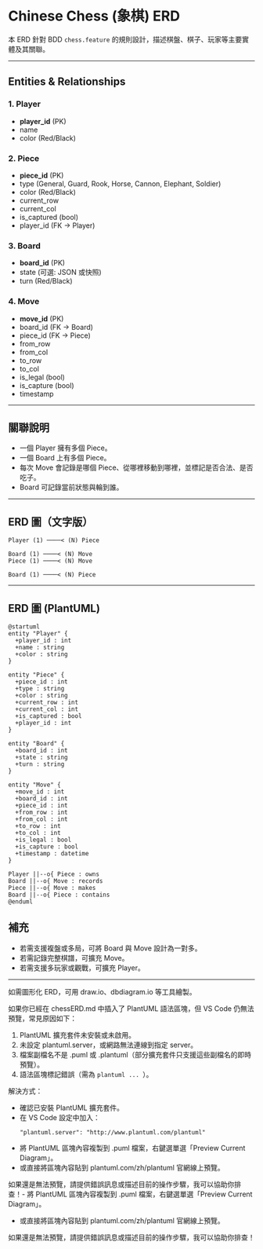 # Chinese Chess (象棋) ERD

本 ERD 針對 BDD `chess.feature` 的規則設計，描述棋盤、棋子、玩家等主要實體及其關聯。

---

## Entities & Relationships

### 1. Player
- **player_id** (PK)
- name
- color (Red/Black)

### 2. Piece
- **piece_id** (PK)
- type (General, Guard, Rook, Horse, Cannon, Elephant, Soldier)
- color (Red/Black)
- current_row
- current_col
- is_captured (bool)
- player_id (FK → Player)

### 3. Board
- **board_id** (PK)
- state (可選: JSON 或快照)
- turn (Red/Black)

### 4. Move
- **move_id** (PK)
- board_id (FK → Board)
- piece_id (FK → Piece)
- from_row
- from_col
- to_row
- to_col
- is_legal (bool)
- is_capture (bool)
- timestamp

---

## 關聯說明
- 一個 Player 擁有多個 Piece。
- 一個 Board 上有多個 Piece。
- 每次 Move 會記錄是哪個 Piece、從哪裡移動到哪裡，並標記是否合法、是否吃子。
- Board 可記錄當前狀態與輪到誰。

---

## ERD 圖（文字版）

```
Player (1) ────< (N) Piece

Board (1) ────< (N) Move
Piece (1) ────< (N) Move

Board (1) ────< (N) Piece
```

---

## ERD 圖 (PlantUML)

```plantuml
@startuml
entity "Player" {
  +player_id : int
  +name : string
  +color : string
}

entity "Piece" {
  +piece_id : int
  +type : string
  +color : string
  +current_row : int
  +current_col : int
  +is_captured : bool
  +player_id : int
}

entity "Board" {
  +board_id : int
  +state : string
  +turn : string
}

entity "Move" {
  +move_id : int
  +board_id : int
  +piece_id : int
  +from_row : int
  +from_col : int
  +to_row : int
  +to_col : int
  +is_legal : bool
  +is_capture : bool
  +timestamp : datetime
}

Player ||--o{ Piece : owns
Board ||--o{ Move : records
Piece ||--o{ Move : makes
Board ||--o{ Piece : contains
@enduml
```

## 補充
- 若需支援複盤或多局，可將 Board 與 Move 設計為一對多。
- 若需記錄完整棋譜，可擴充 Move。
- 若需支援多玩家或觀戰，可擴充 Player。

---

如需圖形化 ERD，可用 draw.io、dbdiagram.io 等工具繪製。

如果你已經在 chessERD.md 中插入了 PlantUML 語法區塊，但 VS Code 仍無法預覽，常見原因如下：

1. PlantUML 擴充套件未安裝或未啟用。
2. 未設定 plantuml.server，或網路無法連線到指定 server。
3. 檔案副檔名不是 .puml 或 .plantuml（部分擴充套件只支援這些副檔名的即時預覽）。
4. 語法區塊標記錯誤（需為 ```plantuml ... ```）。

解決方式：
- 確認已安裝 PlantUML 擴充套件。
- 在 VS Code 設定中加入：
  ```
  "plantuml.server": "http://www.plantuml.com/plantuml"
  ```
- 將 PlantUML 區塊內容複製到 .puml 檔案，右鍵選單選「Preview Current Diagram」。
- 或直接將區塊內容貼到 plantuml.com/zh/plantuml 官網線上預覽。

如果還是無法預覽，請提供錯誤訊息或描述目前的操作步驟，我可以協助你排查！- 將 PlantUML 區塊內容複製到 .puml 檔案，右鍵選單選「Preview Current Diagram」。
- 或直接將區塊內容貼到 plantuml.com/zh/plantuml 官網線上預覽。

如果還是無法預覽，請提供錯誤訊息或描述目前的操作步驟，我可以協助你排查！
